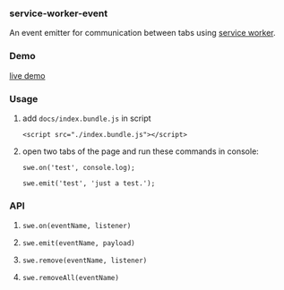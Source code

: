 ### service-worker-event

An event emitter for communication between tabs using [service worker](https://developer.mozilla.org/zh-CN/docs/Web/API/Service_Worker_API).


### Demo

[live demo](https://gyteng.github.io/service-worker-event/)
### Usage

1. add `docs/index.bundle.js` in script

    ```
    <script src="./index.bundle.js"></script>
    ```

2. open two tabs of the page and run these commands in console:

    ```
    swe.on('test', console.log);
    ```

    ```
    swe.emit('test', 'just a test.');
    ```

### API

1. `swe.on(eventName, listener)`

2. `swe.emit(eventName, payload)`

3. `swe.remove(eventName, listener)`

4. `swe.removeAll(eventName)`
